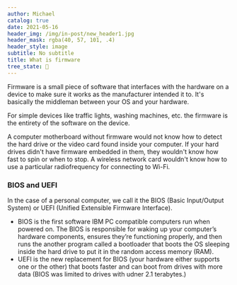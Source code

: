 ```yaml
---
author: Michael
catalog: true
date: 2021-05-16
header_img: /img/in-post/new_header1.jpg
header_mask: rgba(40, 57, 101, .4)
header_style: image
subtitle: No subtitle
title: What is firmware
tree_state: 🌱
---
```


Firmware is a small piece of software that interfaces with the hardware on a device to make sure it works as the manufacturer intended it to. It's basically the middleman between your OS and your hardware.

For simple devices like traffic lights, washing machines, etc. the firmware is the entirety of the software on the device.

A computer motherboard without firmware would not know how to detect the hard drive or the video card found inside your computer. If your hard drives didn't have firmware embedded in them, they wouldn't know how fast to spin or when to stop. A wireless network card wouldn't know how to use a particular radiofrequency for connecting to Wi-Fi.

### BIOS and UEFI

In the case of a personal computer, we call it the BIOS (Basic Input/Output System) or UEFI (Unified Extensible Firmware Interface). 
- BIOS is the first software IBM PC compatible computers run when powered on. The BIOS is responsible for waking up your computer’s hardware components, ensures they’re functioning properly, and then runs the another program called a bootloader that boots the OS sleeping inside the hard drive to put it in the random access memory (RAM).
- UEFI is the new replacement for BIOS (your hardware either supports one or the other) that boots faster and can boot from drives with more data (BIOS was limited to drives with udner 2.1 terabytes.)